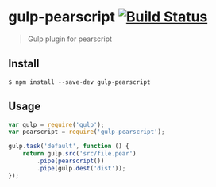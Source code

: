 # gulp-pearscript [![Build Status](https://travis-ci.org/Kocisov/gulp-pearscript.svg?branch=master)](https://travis-ci.org/Kocisov/gulp-pearscript)

> Gulp plugin for pearscript

## Install

```
$ npm install --save-dev gulp-pearscript
```


## Usage

```js
var gulp = require('gulp');
var pearscript = require('gulp-pearscript');

gulp.task('default', function () {
	return gulp.src('src/file.pear')
		.pipe(pearscript())
		.pipe(gulp.dest('dist'));
});
```

